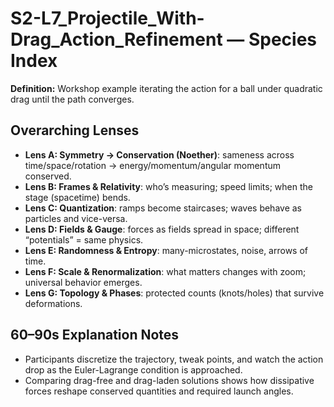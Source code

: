 # S2-L7_Projectile_With-Drag_Action_Refinement — Species Index
**Definition:** Workshop example iterating the action for a ball under quadratic drag until the path converges.

## Overarching Lenses

- **Lens A: Symmetry -> Conservation (Noether)**: sameness across time/space/rotation → energy/momentum/angular momentum conserved.
- **Lens B: Frames & Relativity**: who’s measuring; speed limits; when the stage (spacetime) bends.
- **Lens C: Quantization**: ramps become staircases; waves behave as particles and vice-versa.
- **Lens D: Fields & Gauge**: forces as fields spread in space; different “potentials” = same physics.
- **Lens E: Randomness & Entropy**: many-microstates, noise, arrows of time.
- **Lens F: Scale & Renormalization**: what matters changes with zoom; universal behavior emerges.
- **Lens G: Topology & Phases**: protected counts (knots/holes) that survive deformations.

## 60–90s Explanation Notes
- Participants discretize the trajectory, tweak points, and watch the action drop as the Euler-Lagrange condition is approached.
- Comparing drag-free and drag-laden solutions shows how dissipative forces reshape conserved quantities and required launch angles.

